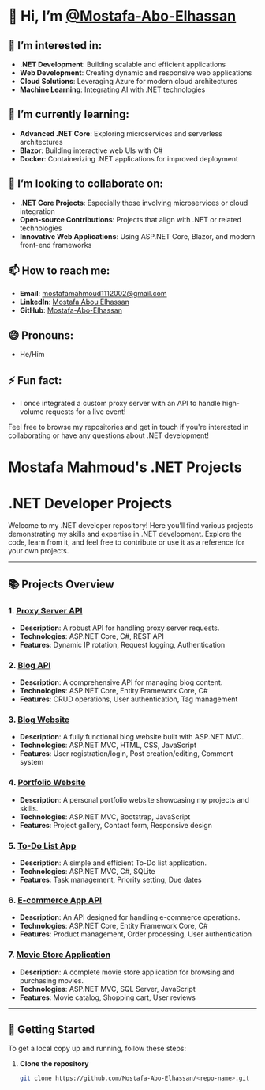# 👋 Hi, I’m [@Mostafa-Abo-Elhassan](https://github.com/Mostafa-Abo-Elhassan)

## 👀 I’m interested in:
- **.NET Development**: Building scalable and efficient applications
- **Web Development**: Creating dynamic and responsive web applications
- **Cloud Solutions**: Leveraging Azure for modern cloud architectures
- **Machine Learning**: Integrating AI with .NET technologies

## 🌱 I’m currently learning:
- **Advanced .NET Core**: Exploring microservices and serverless architectures
- **Blazor**: Building interactive web UIs with C#
- **Docker**: Containerizing .NET applications for improved deployment

## 💞️ I’m looking to collaborate on:
- **.NET Core Projects**: Especially those involving microservices or cloud integration
- **Open-source Contributions**: Projects that align with .NET or related technologies
- **Innovative Web Applications**: Using ASP.NET Core, Blazor, and modern front-end frameworks

## 📫 How to reach me:
- **Email**: [mostafamahmoud1112002@gmail.com](mailto:mostafamahmoud1112002@gmail.com)
- **LinkedIn**: [Mostafa Abou Elhassan](https://www.linkedin.com/in/mostafa-abouelhassan)
- **GitHub**: [Mostafa-Abo-Elhassan](https://github.com/Mostafa-Abo-Elhassan)

## 😄 Pronouns:
- He/Him

## ⚡ Fun fact:
- I once integrated a custom proxy server with an API to handle high-volume requests for a live event!

Feel free to browse my repositories and get in touch if you're interested in collaborating or have any questions about .NET development!


# Mostafa Mahmoud's .NET Projects

# .NET Developer Projects

Welcome to my .NET developer repository! Here you’ll find various projects demonstrating my skills and expertise in .NET development. Explore the code, learn from it, and feel free to contribute or use it as a reference for your own projects.

---

## 📚 Projects Overview

### 1. [**Proxy Server API**](https://github.com/Mostafa-Abo-Elhassan/Proxy-Server-API)
   - **Description**: A robust API for handling proxy server requests.
   - **Technologies**: ASP.NET Core, C#, REST API
   - **Features**: Dynamic IP rotation, Request logging, Authentication

### 2. [**Blog API**](https://github.com/Mostafa-Abo-Elhassan/Blog-API)
   - **Description**: A comprehensive API for managing blog content.
   - **Technologies**: ASP.NET Core, Entity Framework Core, C#
   - **Features**: CRUD operations, User authentication, Tag management

### 3. [**Blog Website**](https://github.com/Mostafa-Abo-Elhassan/Blog-Website)
   - **Description**: A fully functional blog website built with ASP.NET MVC.
   - **Technologies**: ASP.NET MVC, HTML, CSS, JavaScript
   - **Features**: User registration/login, Post creation/editing, Comment system

### 4. [**Portfolio Website**](https://github.com/Mostafa-Abo-Elhassan/Portfolio-Website)
   - **Description**: A personal portfolio website showcasing my projects and skills.
   - **Technologies**: ASP.NET MVC, Bootstrap, JavaScript
   - **Features**: Project gallery, Contact form, Responsive design

### 5. [**To-Do List App**](https://github.com/Mostafa-Abo-Elhassan/To-Do-List-App)
   - **Description**: A simple and efficient To-Do list application.
   - **Technologies**: ASP.NET MVC, C#, SQLite
   - **Features**: Task management, Priority setting, Due dates

### 6. [**E-commerce App API**](https://github.com/Mostafa-Abo-Elhassan/E-commerce-App-API)
   - **Description**: An API designed for handling e-commerce operations.
   - **Technologies**: ASP.NET Core, Entity Framework Core, C#
   - **Features**: Product management, Order processing, User authentication

### 7. [**Movie Store Application**](https://github.com/Mostafa-Abo-Elhassan/Movie-Store-Application)
   - **Description**: A complete movie store application for browsing and purchasing movies.
   - **Technologies**: ASP.NET MVC, SQL Server, JavaScript
   - **Features**: Movie catalog, Shopping cart, User reviews

---

## 🚀 Getting Started

To get a local copy up and running, follow these steps:

1. **Clone the repository**
   ```bash
   git clone https://github.com/Mostafa-Abo-Elhassan/<repo-name>.git
